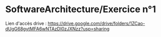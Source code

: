 # SoftwareArchitecture/Exercice n°1
Lien d'accès drive : https://drive.google.com/drive/folders/1ZCao-dUgG68gytMFA6wNTAzDI0zJXNzz?usp=sharing